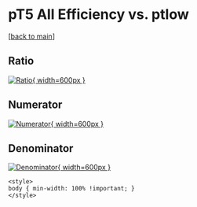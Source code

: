 # pT5 All Efficiency vs. ptlow

[[back to main](./)]



## Ratio

[![Ratio](../mtv/var/pT5_0_eff_ptlow.png){ width=600px }](../mtv/var/pT5_0_eff_ptlow.pdf)

## Numerator

[![Numerator](../mtv/num/pT5_0_eff_ptlow_num0.png){ width=600px }](../mtv/num/pT5_0_eff_ptlow_num0.pdf)

## Denominator

[![Denominator](../mtv/den/pT5_0_eff_ptlow_den.png){ width=600px }](../mtv/den/pT5_0_eff_ptlow_den.pdf)


``` {=html}
<style>
body { min-width: 100% !important; }
</style>
```
